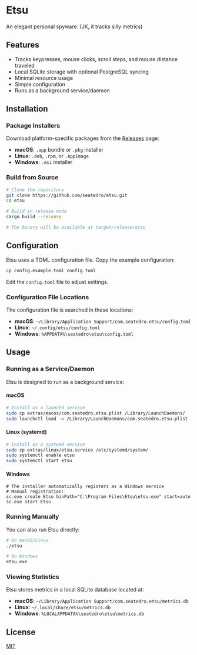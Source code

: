 # Etsu

An elegant personal spyware. (JK, it tracks silly metrics)

## Features

- Tracks keypresses, mouse clicks, scroll steps, and mouse distance traveled
- Local SQLite storage with optional PostgreSQL syncing
- Minimal resource usage
- Simple configuration
- Runs as a background service/daemon

## Installation

### Package Installers

Download platform-specific packages from the [Releases](https://github.com/seatedro/etsu/releases) page:
- **macOS**: `.app` bundle or `.pkg` installer
- **Linux**: `.deb`, `.rpm`, or `.AppImage`
- **Windows**: `.msi` installer

### Build from Source

```bash
# Clone the repository
git clone https://github.com/seatedro/etsu.git
cd etsu

# Build in release mode
cargo build --release

# The binary will be available at target/release/etsu
```

## Configuration

Etsu uses a TOML configuration file. Copy the example configuration:

```bash
cp config.example.toml config.toml
```

Edit the `config.toml` file to adjust settings.

### Configuration File Locations

The configuration file is searched in these locations:

- **macOS**: `~/Library/Application Support/com.seatedro.etsu/config.toml`
- **Linux**: `~/.config/etsu/config.toml`
- **Windows**: `%APPDATA%\seatedro\etsu\config.toml`

## Usage

### Running as a Service/Daemon

Etsu is designed to run as a background service:

#### macOS
```bash
# Install as a launchd service
sudo cp extras/macos/com.seatedro.etsu.plist /Library/LaunchDaemons/
sudo launchctl load -w /Library/LaunchDaemons/com.seatedro.etsu.plist
```

#### Linux (systemd)
```bash
# Install as a systemd service
sudo cp extras/linux/etsu.service /etc/systemd/system/
sudo systemctl enable etsu
sudo systemctl start etsu
```

#### Windows
```
# The installer automatically registers as a Windows service
# Manual registration:
sc.exe create Etsu binPath="C:\Program Files\Etsu\etsu.exe" start=auto
sc.exe start Etsu
```

### Running Manually

You can also run Etsu directly:

```bash
# On macOS/Linux
./etsu

# On Windows
etsu.exe
```

### Viewing Statistics

Etsu stores metrics in a local SQLite database located at:

- **macOS**: `~/Library/Application Support/com.seatedro.etsu/metrics.db`
- **Linux**: `~/.local/share/etsu/metrics.db`
- **Windows**: `%LOCALAPPDATA%\seatedro\etsu\metrics.db`

## License

[MIT](LICENSE)
